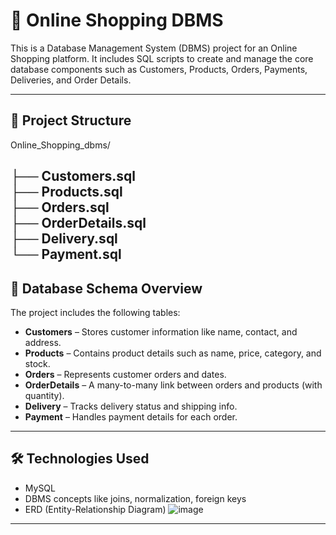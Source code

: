 # 🛒 Online Shopping DBMS

This is a Database Management System (DBMS) project for an Online Shopping platform. It includes SQL scripts to create and manage the core database components such as Customers, Products, Orders, Payments, Deliveries, and Order Details.

---

## 📁 Project Structure

Online_Shopping_dbms/

├── Customers.sql  
├── Products.sql  
├── Orders.sql  
├── OrderDetails.sql  
├── Delivery.sql  
└── Payment.sql
---

## 🧱 Database Schema Overview

The project includes the following tables:

- **Customers** – Stores customer information like name, contact, and address.
- **Products** – Contains product details such as name, price, category, and stock.
- **Orders** – Represents customer orders and dates.
- **OrderDetails** – A many-to-many link between orders and products (with quantity).
- **Delivery** – Tracks delivery status and shipping info.
- **Payment** – Handles payment details for each order.

---

## 🛠️ Technologies Used

- MySQL
- DBMS concepts like joins, normalization, foreign keys
- ERD (Entity-Relationship Diagram)
  ![image](https://github.com/user-attachments/assets/01172f52-747b-45dd-8d64-84ec90bb2582)


---

